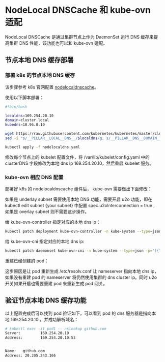 # NodeLocal DNSCache 和 kube-ovn 适配

NodeLocal DNSCache 是通过集群节点上作为 DaemonSet 运行 DNS 缓存来提高集群 DNS 性能，该功能也可以和 kube-ovn 适配。

## 节点本地 DNS 缓存部署

### 部署 k8s 的节点本地 DNS 缓存

该步骤参考 k8s 官网配置 [nodelocaldnscache](https://kubernetes.io/zh-cn/docs/tasks/administer-cluster/nodelocaldns/)。

使用以下脚本部署：

```bash
#!bin/bash

localdns=169.254.20.10
domain=cluster.local
kubedns=10.96.0.10

wget https://raw.githubusercontent.com/kubernetes/kubernetes/master/cluster/addons/dns/nodelocaldns/nodelocaldns.yaml
sed -i "s/__PILLAR__LOCAL__DNS__/$localdns/g; s/__PILLAR__DNS__DOMAIN__/$domain/g; s/,__PILLAR__DNS__SERVER__//g; s/__PILLAR__CLUSTER__DNS__/$kubedns/g" nodelocaldns.yaml

kubectl apply -f nodelocaldns.yaml
```

修改每个节点上的 kubelet 配置文件，将 /var/lib/kubelet/config.yaml 中的 clusterDNS 字段修改为本地 dns ip 169.254.20.10，然后重启 kubelet 服务。

### kube-ovn 相应 DNS 配置

部署好 k8s 的 nodelocaldnscache 组件后， kube-ovn 需要做出下面修改：

如果是 underlay subnet 需要使用本地 DNS 功能，需要开启 u2o 功能，即在 kubectl edit subnet {your subnet} 中配置 spec.u2oInterconnection = true , 如果是 overlay subnet 则不需要这步操作。

给 kube-ovn-controller 指定对应的本地 dns ip：

```bash
kubectl patch deployment kube-ovn-controller -n kube-system --type=json -p='[{"op": "add", "path": "/spec/template/spec/containers/0/args/-", "value": "--node-local-dns-ip=169.254.20.10"}]'
```

给 kube-ovn-cni 指定对应的本地 dns ip:

```bash
kubectl patch daemonset kube-ovn-cni -n kube-system --type=json -p='[{"op": "add", "path": "/spec/template/spec/containers/0/args/-", "value": "--node-local-dns-ip=169.254.20.10"}]'
```

重建已经创建的 pod：

这步原因是让 pod 重新生成 /etc/resolv.conf 让 nameserver 指向本地 dns ip，如果没有重建 pod 的 nameserver 将仍然使用集群的 dns cluster ip。同时 u2o 开关如果开启也需要重建 pod 来重新生成 pod 网关。

## 验证节点本地 DNS 缓存功能

以上配置完成后可以找到 pod 验证如下，可以看到 pod 的 dns 服务器是指向本地 169.254.20.10 ，并成功解析域名：

```bash
# kubectl exec -it pod1 -- nslookup github.com
Server:         169.254.20.10
Address:        169.254.20.10:53


Name:   github.com
Address: 20.205.243.166
```
